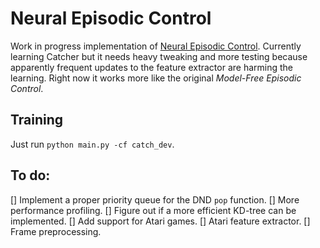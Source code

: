 # Neural Episodic Control

Work in progress implementation of [Neural Episodic
Control](https://arxiv.org/abs/1703.01988). Currently learning Catcher but it
needs heavy tweaking and more testing because apparently frequent updates to
the feature extractor are harming the learning. Right now it works more like
the original _Model-Free Episodic Control_.

## Training

Just run `python main.py -cf catch_dev`.

## To do:

[] Implement a proper priority queue for the DND `pop` function.
[] More performance profiling.
[] Figure out if a more efficient KD-tree can be implemented.
[] Add support for Atari games.
  [] Atari feature extractor.
  [] Frame preprocessing.
